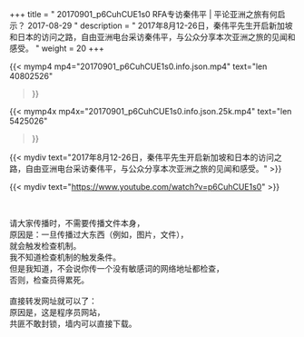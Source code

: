 +++
title = " 20170901_p6CuhCUE1s0 RFA专访秦伟平 | 平论亚洲之旅有何启示？ 2017-08-29 "
description = " 2017年8月12-26日，秦伟平先生开启新加坡和日本的访问之路，自由亚洲电台采访秦伟平，与公众分享本次亚洲之旅的见闻和感受。 "
weight = 20
+++

{{< mymp4 mp4="20170901_p6CuhCUE1s0.info.json.mp4" 
text="len 40802526"
>}}

{{< mymp4x  mp4x="20170901_p6CuhCUE1s0.info.json.25k.mp4"
text="len 5425026"
>}}


{{< mydiv text="2017年8月12-26日，秦伟平先生开启新加坡和日本的访问之路，自由亚洲电台采访秦伟平，与公众分享本次亚洲之旅的见闻和感受。" >}}
<br>

{{< mydiv text="https://www.youtube.com/watch?v=p6CuhCUE1s0" >}}


<br>

请大家传播时，不需要传播文件本身，<br>
原因是：一旦传播过大东西（例如，图片，文件），<br>
就会触发检查机制。<br>
我不知道检查机制的触发条件。<br>
但是我知道，不会说你传一个没有敏感词的网络地址都检查，<br>
否则，检查员得累死。<br><br>
直接转发网址就可以了：<br>
原因是，这是程序员网站，<br>
共匪不敢封锁，墙内可以直接下载。



